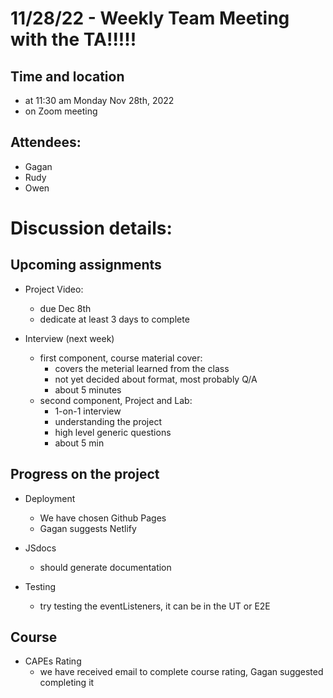 # 11/28/22 - Weekly Team Meeting with the TA!!!!!

## Time and location
- at 11:30 am Monday Nov 28th, 2022
- on Zoom meeting

##   Attendees:
- Gagan
- Rudy
- Owen

# Discussion details:

## Upcoming assignments
- Project Video:
  - due Dec 8th
  - dedicate at least 3 days to complete

- Interview (next week)
  - first component, course material cover:
    - covers the meterial learned from the class
    - not yet decided about format, most probably Q/A
    - about 5 minutes
  - second component, Project and Lab:
    - 1-on-1 interview
    - understanding the project
    - high level generic questions
    - about 5 min
    
## Progress on the project
- Deployment
  - We have chosen Github Pages
  - Gagan suggests Netlify

- JSdocs
  - should generate documentation

- Testing
  - try testing the eventListeners, it can be in the UT or E2E

## Course
- CAPEs Rating
  - we have received email to complete course rating, Gagan suggested completing it
